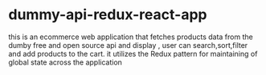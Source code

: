 # dummy-api-redux-react-app
this is an ecommerce web application that fetches products data from the dumby free  and open source api and display , user can search,sort,filter and add products to the cart. it utilizes the Redux pattern for maintaining of global state across the application 
